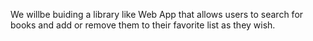 We willbe buiding a library like Web App that allows users to search for books and add or remove them to their favorite list as they wish. 